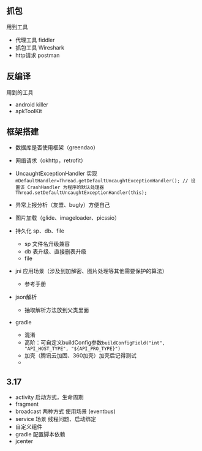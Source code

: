 ## 抓包
用到工具
* 代理工具 fiddler
* 抓包工具 Wireshark
* http请求 postman

## 反编译
用到的工具
* android killer
* apkToolKit



## 框架搭建
* 数据库是否使用框架（greendao）
* 网络请求（okhttp，retrofit）
* UncaughtExceptionHandler 实现
  ` mDefaultHandler=Thread.getDefaultUncaughtExceptionHandler();
        // 设置该 CrashHandler 为程序的默认处理器
        Thread.setDefaultUncaughtExceptionHandler(this);`

* 异常上报分析（友盟、bugly）方便自己
* 图片加载（glide、imageloader、picssio）
* 持久化 sp、db、file
	* sp 文件名升级兼容
	* db 表升级、直接删表升级
	* file  
* jni 应用场景（涉及到加解密、图片处理等其他需要保护的算法）
	* 参考手册
* json解析
	* 抽取解析方法放到父类里面
* gradle
    * 混淆
    * 高阶：可自定义buildConfig参数`buildConfigField("int", "API_HOST_TYPE", "${API_PRO_TYPE}")`
    * 加壳（腾讯云加固、360加壳）加壳后记得测试
    * 
    
    
## 3.17
* activity 启动方式，生命周期
* fragment 
* broadcast 两种方式 使用场景 (eventbus)
* service 场景 线程问题、启动绑定
* 自定义组件
* gradle 配置脚本依赖
* jcenter